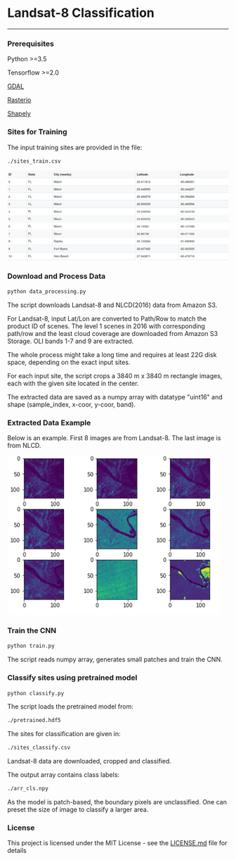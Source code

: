 

# Landsat-8 Classification 

---------------------


### Prerequisites

Python >=3.5

Tensorflow >=2.0

[GDAL](https://gdal.org/)

[Rasterio](https://github.com/mapbox/rasterio/)

[Shapely](https://github.com/Toblerity/Shapely/)


### Sites for Training

The input training sites are provided in the file: 

```bash
./sites_train.csv
```

![sites](https://github.com/shengsheng555/landsat-cls/blob/master/figure/sites.jpg?raw=true)



### Download and Process Data

```bash
python data_processing.py
```

The script downloads Landsat-8 and NLCD(2016) data from Amazon S3.

For Landsat-8, input Lat/Lon are converted to Path/Row to match
the product ID of scenes. The level 1 scenes in 2016 with corresponding path/row and the least cloud coverage are downloaded from Amazon S3 Storage. OLI bands 1-7 and 9 are extracted.

The whole process might take a long time and requires at least 22G disk space, depending on the exact input sites.

For each input site, the script crops a 3840 m x 3840 m rectangle images, each with the given site located in the center.

The extracted data are saved as a numpy array with datatype "uint16" and shape (sample_index, x-coor, y-coor, band).

### Extracted Data Example


Below is an example. First 8 images are from Landsat-8. The last image is from NLCD.

![example](https://github.com/shengsheng555/landsat-cls/blob/master/figure/example.png?raw=true)


### Train the CNN

```bash
python train.py
```

The script reads numpy array, generates small patches and train the CNN.

### Classify sites using pretrained model

```bash
python classify.py
```

The script loads the pretrained model from:

```bash
./pretrained.hdf5
```

The sites for classification are given in: 

```bash
./sites_classify.csv
```

Landsat-8 data are downloaded, cropped and classified.

The output array contains class labels:

```bash
./arr_cls.npy 
```

As the model is patch-based, the boundary pixels are unclassified. One can preset the size of image to classify a larger area.


### License

This project is licensed under the MIT License - see the [LICENSE.md](LICENSE.md) file for details
